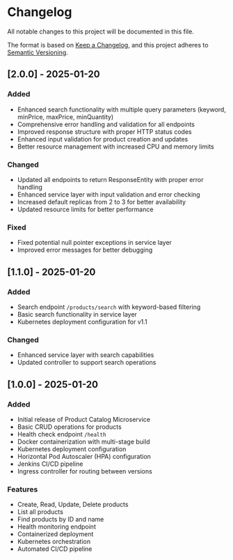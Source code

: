 # Changelog

All notable changes to this project will be documented in this file.

The format is based on [Keep a Changelog](https://keepachangelog.com/en/1.0.0/),
and this project adheres to [Semantic Versioning](https://semver.org/spec/v2.0.0.html).

## [2.0.0] - 2025-01-20

### Added
- Enhanced search functionality with multiple query parameters (keyword, minPrice, maxPrice, minQuantity)
- Comprehensive error handling and validation for all endpoints
- Improved response structure with proper HTTP status codes
- Enhanced input validation for product creation and updates
- Better resource management with increased CPU and memory limits

### Changed
- Updated all endpoints to return ResponseEntity with proper error handling
- Enhanced service layer with input validation and error checking
- Increased default replicas from 2 to 3 for better availability
- Updated resource limits for better performance

### Fixed
- Fixed potential null pointer exceptions in service layer
- Improved error messages for better debugging

## [1.1.0] - 2025-01-20

### Added
- Search endpoint `/products/search` with keyword-based filtering
- Basic search functionality in service layer
- Kubernetes deployment configuration for v1.1

### Changed
- Enhanced service layer with search capabilities
- Updated controller to support search operations

## [1.0.0] - 2025-01-20

### Added
- Initial release of Product Catalog Microservice
- Basic CRUD operations for products
- Health check endpoint `/health`
- Docker containerization with multi-stage build
- Kubernetes deployment configuration
- Horizontal Pod Autoscaler (HPA) configuration
- Jenkins CI/CD pipeline
- Ingress controller for routing between versions

### Features
- Create, Read, Update, Delete products
- List all products
- Find products by ID and name
- Health monitoring endpoint
- Containerized deployment
- Kubernetes orchestration
- Automated CI/CD pipeline 